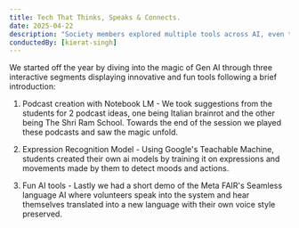 ```yaml
---
title: Tech That Thinks, Speaks & Connects.
date: 2025-04-22
description: "Society members explored multiple tools across AI, even training their own model and presenting its functioning to the rest of the members. Members looked at multiple tools from the Meta FAIR and also used Seamless Language AI."
conductedBy: [kierat-singh]
---
```


We started off the year by diving into the magic of Gen AI through three interactive segments displaying innovative and fun tools following a brief introduction: 

1. Podcast creation with Notebook LM - We took suggestions from the students for 2 podcast ideas, one being Italian brainrot and the other being The Shri Ram School. Towards the end of the session we played these podcasts and saw the magic unfold. 

2. Expression Recognition Model - Using Google's Teachable Machine, students created their own ai models by training it on expressions and movements made by them to detect moods and actions. 

3. Fun AI tools - Lastly we had a short demo of the Meta FAIR's Seamless language AI where volunteers speak into the system and hear themselves translated into a new language with their own voice style preserved.